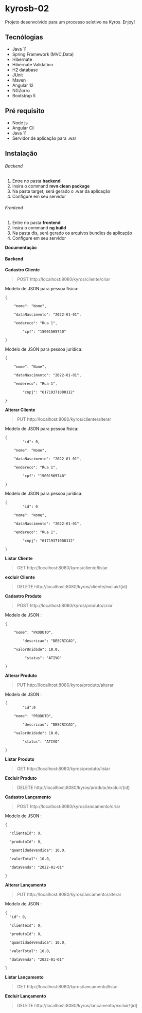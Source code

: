 # kyrosb-02 

Projeto desenvolvido para um processo seletivo na Kyros. Enjoy!

## Tecnólogias

+ Java 11
+ Spring Framework (MVC,Data)
+ Hibernate
+ Hibernate Validation
+ H2 database
+ JUnit
+ Maven
+ Angular 12
+ NGZorro
+ Bootstrap 5

## Pré requisito

+ Node js
+ Angular Cli
+ Java 11
+ Servidor de aplicação para .war

## Instalação

###### Backend
1. Entre no pasta **backend**
2. Insira o command **mvn clean package**
3. Na pasta target, será gerado o .war da aplicação
4. Configure em seu servidor

###### Frontend
1. Entre no pasta **frontend**
2. Insira o command **ng build**
3. Na pasta dis, será gerado os arquivos bundles da aplicação
4. Configure em seu servidor

**Documentação**

#### Backend

**Cadastro Cliente**

> POST http://localhost:8080/kyros/cliente/criar

Modelo de JSON para pessoa física:
```
{

	"nome": "Nome",

	"dataNascimento": "2022-01-01",

	"endereco": "Rua 1",

        "cpf": "15001565740"

}
```

Modelo de JSON para pessoa jurídica:
```
{

	"nome": "Nome",

	"dataNascimento": "2022-01-01",

	"endereco": "Rua 1",

        "cnpj": "61719371000112"

}
```
**Alterar Cliente**

> PUT http://localhost:8080/kyros/cliente/alterar

Modelo de JSON para pessoa física:
```
{
        "id": 0,
  
	"nome": "Nome",

	"dataNascimento": "2022-01-01",

	"endereco": "Rua 1",

        "cpf": "15001565740"

}
```

Modelo de JSON para pessoa jurídica:
```
{
        "id": 0
  
	"nome": "Nome",

	"dataNascimento": "2022-01-01",

	"endereco": "Rua 1",

        "cnpj": "61719371000112"

}
```
**Listar Cliente**

> GET http://localhost:8080/kyros/cliente/listar

**excluir Cliente**

> DELETE http://localhost:8080/kyros/cliente/excluir/{id}

**Cadastro Produto**

> POST http://localhost:8080/kyros/produto/criar

Modelo de JSON :
```
{
  
	"nome": "PRODUTO",
  
        "descricao": "DESCRICAO",

	"valorUnidade": 10.0,

         "status": "ATIVO"

}
```
**Alterar Produto**

> PUT http://localhost:8080/kyros/produto/alterar

Modelo de JSON :
```
{
        "id":0
  
	"nome": "PRODUTO",
  
        "descricao": "DESCRICAO",

	"valorUnidade": 10.0,

        "status": "ATIVO"

}

```
**Listar Produto**

> GET http://localhost:8080/kyros/produto/listar

**Excluir Produto**

> DELETE http://localhost:8080/kyros/produto/excluir/{id}

**Cadastro Lançamento**

> POST http://localhost:8080/kyros/lancamento/criar

Modelo de JSON :
```
{
  
  "clienteId": 0,
  
  "produtoId": 0,
  
  "quantidadeVendida": 10.0,

  "valorTotal": 10.0,

  "dataVenda": "2022-01-01"

}
```

**Alterar Lançamento**

> PUT http://localhost:8080/kyros/lancamento/alterar

Modelo de JSON :
```
{
  "id": 0,
  
  "clienteId": 0,
  
  "produtoId": 0,
  
  "quantidadeVendida": 10.0,

  "valorTotal": 10.0,

  "dataVenda": "2022-01-01"

}
```

**Listar Lançamento**

> GET http://localhost:8080/kyros/lancamento/listar

**Excluir Lançamento**

> DELETE http://localhost:8080/kyros/lancamento/excluir/{id}

